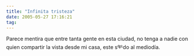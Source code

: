 ```yaml
---
title: "Infinita tristeza"
date: 2005-05-27 17:16:21
tag: 
---
```

Parece mentira que entre tanta gente en esta ciudad, no tenga a nadie
con quien compartir la vista desde mi casa, este sᢡdo al mediodía.<br/><br/><br/>
